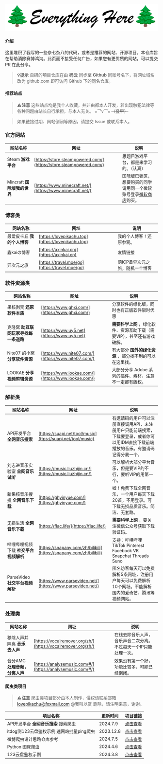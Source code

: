 ![LOGO+TITLE](RESP_IMAGES/logo+title.png)

#### 介绍

这里堆积了我写的一些杂七杂八的代码，或者是推荐的网站、开源项目。本仓库旨在帮助消除赛博鸿沟。此页面不接受任何广告，如果您有更优质的网站，可以提交
PR 在此分享。

<!---->
> **💡提示** 自研的项目仓库在由 **码云** 同步至 **Github** 同账号名下，将网址域名改为 github.com 即可访问 Github 下的同名仓库。
<!---->

<!--|
[admonition title="提示" icon="lightbulb-o" color="orange"]自研的项目仓库在由 <strong>码云</strong> 同步至 <strong>Github</strong> 同账号名下，将网址域名改为 github.com 即可访问 Github 下的同名仓库。[/admonition]
|-->

#### 推荐站点

<!---->
> **⚠️注意** 这些站点均是我个人收藏，并非由都本人开发，若出现触犯法律等各种问题由站长自行承担，与本人无关。 ๑乛v乛๑ <del>
> （叠甲）</del>

> 如果链接过期、网站倒闭等原因，请提交 Issue 或联系本人。
<!---->

<!--|
[admonition title="注意" icon="exclamation-triangle" color="red"]<p>这些站点均是我个人收藏，并非由都本人开发，若出现触犯法律等各种问题由站长自行承担，与本人无关。 ๑乛v乛๑ <del>（叠甲）</del></p>
<p>如果链接过期、网站倒闭等原因，请提交 Issue 或联系本人。</p>[/admonition]
|-->

### 官方网站

| 网站名称                 | 网址                                                                 | 说明                                                                                                                                 |
|----------------------|--------------------------------------------------------------------|------------------------------------------------------------------------------------------------------------------------------------|
| Steam **游戏平台**       | [https://store.steampowered.com/](https://store.steampowered.com/) | 思题目游戏平台，都是来学习的。（认真）                                                                                                                |
| Mincraft **国际版我的世界** | [https://www.minecraft.net/](https://www.minecraft.net/)           | 国际版已锁区，想要购买的同学请用同一个微软账号登录[微软商店](https://www.xbox.com/zh-CN/games/store/minecraft-java-bedrock-edition-for-pc/9NXP44L49SHJ/0010)购买。 |

### 博客类

| 网站名称             | 网址                                                 | 说明                |
|------------------|----------------------------------------------------|-------------------|
| 最爱皮卡丘 **我的个人博客** | [https://lovepikachu.top](https://lovepikachu.top) | 我的个人博客！还原参观。      |
| 鑫kaiの博客          | [https://axinkai.cn/](https://axinkai.cn)          | 友情链接              |
| 异次元之旅            | [https://travel.moe/go](https://travel.moe/go)     | 萌ICP备异次元之旅，随机一个博客 |

### 软件资源类

| 网站名称                  | 网址                                                 | 说明                                       |
|-----------------------|----------------------------------------------------|------------------------------------------|
| 果核剥壳 **还原软件本质**       | [https://www.ghxi.com/](https://www.ghxi.com/)     | 分享软件的绿化版，同时也有正版软件限时优惠                    |
| 克隆窝 **助互联网玩家寻找每一条道路** | [https://www.uy5.net](https://www.uy5.net)         | **需要科学上网** ，绿化软件、资源互助下载（需要VIP），甚至还有游戏破解。 |
| Nite07 的小窝 **分享软件资源** | [https://www.nite07.com/](https://www.nite07.com/) | 有大部分 **国外的绿化资源** ，部分找不到的可以在这里找。          |
| LOOKAE **分享视频剪辑资源**   | [https://www.lookae.com/](https://www.lookae.com/) | 大部分分享 Adobe 系列的插件、素材，注意不一定都有版权。          |

### 解析类

| 网站名称                     | 网址                                                                 | 说明                                                                    |
|--------------------------|--------------------------------------------------------------------|-----------------------------------------------------------------------|
| API开发平台 **全网音乐搜索**       | [https://suapi.net/tool/music](ttps://suapi.net/tool/music)        | 有邀请码的用户可以注册直接调用API，未注册用户只能前端搜索，下载要登录，或者你可以用IDM直接下载前端播放的音乐。有邀请码记得分我一个。 |
| 刘志进音乐实验室 **全网音乐试听**      | [https://music.liuzhijin.cn/](https://music.liuzhijin.cn/)         | 可以解析大部分平台音乐，但是要VIP的不行，要听VIP的用第一个。                                     |
| 新果核音乐搜搜  **全网音乐下载**      | [https://ghyinyue.com/](https://ghyinyue.com/)                     | 嘘！免费下载全网音乐，一个用户每天下载20首，不用登录。可下载无损品质音乐。简洁、无套路。                         |
| 无损生活 **全网音乐下载**          | [https://flac.life/](https://flac.life/)                           | **需要科学上网** ，要关注微信公众号获取下载验证码。                                          |
| 哔哩哔哩视频下载 **社交平台视频解析**    | [https://snapany.com/zh/bilibili](https://snapany.com/zh/bilibili) | 支持：哔哩哔哩 TikTok Pinterest Facebook VK Snapchat Threads Suno            |
| ParseVideo  **社交平台视频解析** | [https://www.parsevideo.net/](https://www.parsevideo.net/)         | 匿名访客每天可以免费解析5条网址，注册用户每天可以免费解析10个网址。不能解析国内的爱奇艺、腾讯等视频网站。                |

### 处理类

| 网站名称                | 网址                                                           | 说明                                |
|---------------------|--------------------------------------------------------------|-----------------------------------|
| 移除人声并隔离 **音乐去人声**   | [https://vocalremover.org/zh/](https://vocalremover.org/zh/) | 在线去除音乐人声，音乐声音二次分离。不过每天一个IP只能处理一次。 |
| 音分AMC **处理音频，分离人声** | [https://analysemusic.com/#/](https://analysemusic.com/#/)   | 效果没有第一个好，功能比较多，可能已经倒闭。            |

#### 爬虫类项目

<!---->
> **⚠️注意** 爬虫类项目部分由本人制作，侵权请联系邮箱 lovepikachu@foxmail.com @我叫以赏 删除，请注明来意，谢谢。
<!---->

<!--|
[admonition title="注意" icon="exclamation-triangle" color="red"]爬虫类项目部分由本人制作，侵权请联系邮箱 lovepikachu@foxmail.com @我叫以赏 删除，请注明来意，谢谢。[/admonition]
|-->

| 项目名称                               | 更新时间      | 项目链接                                                                              |
|------------------------------------|-----------|-----------------------------------------------------------------------------------|
| API开发平台 **全网音乐搜索** 搜索爬虫            | 2024.7.9  | [点击查看](https://gitee.com/wojiaoyishang/everything-here/tree/master/SuapinetMusic) |
| itdog测123云盘鉴权示例        速网站批量ping爬虫 | 2023.12.8 | [点击查看](https://gitee.com/wojiaoyishang/itdog-batch-ping)                          |
| 微博爬虫设计思路仓库参考                       | 2024.7.5  | [点击查看](https://gitee.com/wojiaoyishang/everything-here/tree/master/Weibo)         |
| Python 图床爬虫                        | 2024.4.6  | [点击查看](https://gitee.com/wojiaoyishang/ImageHosting)                              |
| 123云盘鉴权示例                          | 2024.3.8  | [点击查看](https://gitee.com/wojiaoyishang/123pan)                                    |
